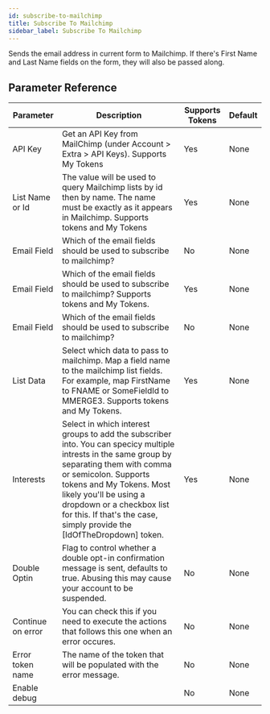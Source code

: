 ```yaml
---
id: subscribe-to-mailchimp
title: Subscribe To Mailchimp
sidebar_label: Subscribe To Mailchimp
---
```



Sends the email address in current form to Mailchimp. If there's First Name and Last Name fields on the form, they will also be passed along.

## Parameter Reference
| Parameter | Description | Supports Tokens | Default |
| -- | -- | -- | -- |
| API Key | Get an API Key from MailChimp (under Account > Extra > API Keys). Supports My Tokens | Yes | None |
| List Name or Id | The value will be used to query Mailchimp lists by id then by name. The name must be exactly as it appears in Mailchimp. Supports tokens and My Tokens | Yes | None |
| Email Field | Which of the email fields should be used to subscribe to mailchimp? | No | None |
| Email Field | Which of the email fields should be used to subscribe to mailchimp? Supports tokens and My Tokens. | Yes | None |
| Email Field | Which of the email fields should be used to subscribe to mailchimp? | No | None |
| List Data | Select which data to pass to mailchimp. Map a field name to the mailchimp list fields. For example, map FirstName to FNAME or SomeFieldId to MMERGE3. Supports tokens and My Tokens. | Yes | None |
| Interests | Select in which interest groups to add the subscriber into. You can specicy multiple intrests in the same group by separating them with comma or semicolon. Supports tokens and My Tokens. Most likely you'll be using a dropdown or a checkbox list for this. If that's the case, simply provide the [IdOfTheDropdown] token. | Yes | None |
| Double Optin | Flag to control whether a double opt-in confirmation message is sent, defaults to true. Abusing this may cause your account to be suspended. | No | None |
| Continue on error | You can check this if you need to execute the actions that follows this one when an error occures. | No | None |
| Error token name | The name of the token that will be populated with the error message. | No | None |
| Enable debug |  | No | None |
